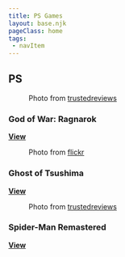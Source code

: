 ```yaml
---
title: PS Games
layout: base.njk
pageClass: home
tags: 
 - navItem
---
```


  <nav class="site-main">
        <div class="intro">
           <h1>PS</h1>
        </div>
    </nav>
    <section class="grid-select">
          <article class="card">
          <figure class="img-container">
            <div class="card__img"><img src="/images/ps2.png" alt=""></div>
            <figcaption class="img-caption">
               Photo from <a href="https://www.trustedreviews.com/news/god-of-war-system-requirements-here-are-the-pc-specs-you-need-4197243">trustedreviews</a>
             </figcaption>
          </figure>
            <div class="card__content">
              <h1 class="card__header">God of War: Ragnarok</h1>
              <a href="/God of War: Ragnarok" class="card__btn"><strong>View</strong></a>
            </div>
          </article>
          <article class="card">
          <figure class="img-container">
            <div class="card__img"><img src="/images/ps1.png" alt=""></div>
            <figcaption class="img-caption">
               Photo from <a href="https://www.flickr.com/photos/158561476@N06/43334413532">flickr</a>
             </figcaption>
             </figure>
            <div class="card__content">
              <h1 class="card__header">Ghost of Tsushima</h1>
              <a href="/Ghost of Tsushima" class="card__btn"><strong>View</strong></a>
            </div>
          </article>
          <article class="card">
          <figure class="img-container">
            <div class="card__img"><img src="/images/ps3.png" alt=""></div>
            <figcaption class="img-caption">
               Photo from <a href="https://www.trustedreviews.com/news/spider-man-remastered-on-ps5-gets-new-movie-inspired-suits-4189649">trustedreviews</a>
             </figcaption>
             </figure>
            <div class="card__content">
              <h1 class="card__header">Spider-Man Remastered</h1>
              <a href="/Spider-Man Remastered" class="card__btn"><strong>View</strong></a>
            </div>
          </article>
       </section>